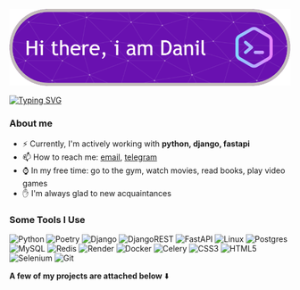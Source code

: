 ![Me](header.png)

[![Typing SVG](https://readme-typing-svg.herokuapp.com?font=Fira+Code&pause=1000&random=false&width=435&lines=Python+backend+developer)](https://git.io/typing-svg)


### About me

- ⚡ Currently, I'm actively working with **python, django, fastapi**
- 📫 How to reach me: [email](mailto:frank.danil704@gmail.com), [telegram](https://t.me/frankdelete)
- ⌚ In my free time: go to the gym, watch movies, read books, play video games
- ✋ I'm always glad to new acquaintances


### Some Tools I Use

![Python](https://img.shields.io/badge/python-3670A0?style=for-the-badge&logo=python&logoColor=ffdd54) ![Poetry](https://img.shields.io/badge/Poetry-%233B82F6.svg?style=for-the-badge&logo=poetry&logoColor=0B3D8D) ![Django](https://img.shields.io/badge/django-%23092E20.svg?style=for-the-badge&logo=django&logoColor=white) ![DjangoREST](https://img.shields.io/badge/DJANGO-REST-ff1709?style=for-the-badge&logo=django&logoColor=white&color=ff1709&labelColor=gray) ![FastAPI](https://img.shields.io/badge/FastAPI-005571?style=for-the-badge&logo=fastapi) ![Linux](https://img.shields.io/badge/Linux-FCC624?style=for-the-badge&logo=linux&logoColor=black) ![Postgres](https://img.shields.io/badge/postgres-%23316192.svg?style=for-the-badge&logo=postgresql&logoColor=white) ![MySQL](https://img.shields.io/badge/mysql-%2300f.svg?style=for-the-badge&logo=mysql&logoColor=white) ![Redis](https://img.shields.io/badge/redis-%23DD0031.svg?style=for-the-badge&logo=redis&logoColor=white) ![Render](https://img.shields.io/badge/Render-%46E3B7.svg?style=for-the-badge&logo=render&logoColor=white) ![Docker](https://img.shields.io/badge/docker-%230db7ed.svg?style=for-the-badge&logo=docker&logoColor=white) ![Celery](https://img.shields.io/badge/celery-%23a9cc54.svg?style=for-the-badge&logo=celery&logoColor=ddf4a4) ![CSS3](https://img.shields.io/badge/css3-%231572B6.svg?style=for-the-badge&logo=css3&logoColor=white) ![HTML5](https://img.shields.io/badge/html5-%23E34F26.svg?style=for-the-badge&logo=html5&logoColor=white) ![Selenium](https://img.shields.io/badge/-selenium-%43B02A?style=for-the-badge&logo=selenium&logoColor=white) ![Git](https://img.shields.io/badge/git-%23F05033.svg?style=for-the-badge&logo=git&logoColor=white) 


**A few of my projects are attached below** ⬇️
